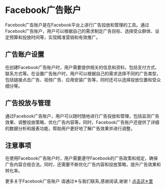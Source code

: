 # Facebook广告账户

Facebook广告账户是在Facebook平台上进行广告投放和管理的工具。通过Facebook广告账户，用户可以根据自己的需求制定广告目标、选择受众群体、设定预算和投放时间等，实现精准营销和有效推广。

## 广告账户设置

在创建Facebook广告账户时，用户需要提供相关的信息和资料，包括支付方式、联系方式等。在设置广告账户时，用户可以根据自己的需求选择不同的广告类型，包括链接点击广告、视频广告、应用安装广告等，同时还可以选择投放位置和受众细分等。

## 广告投放与管理

通过Facebook广告账户，用户可以随时随地进行广告投放和管理，包括监测广告效果、调整投放策略、优化广告内容等。同时，Facebook广告账户还提供了详细的数据分析和报表功能，帮助用户更好地了解广告效果并进行调整。

## 注意事项

在使用Facebook广告账户时，用户需要遵守Facebook的广告政策和规定，确保广告内容合规合法。同时，还需要不断优化广告内容和投放策略，提升广告效果和转化率。

更多关于Facebook广告账户 请通过✈与我们联系,感谢阅读,谢谢！[点击这✈里](https://t.me/lm66bot)